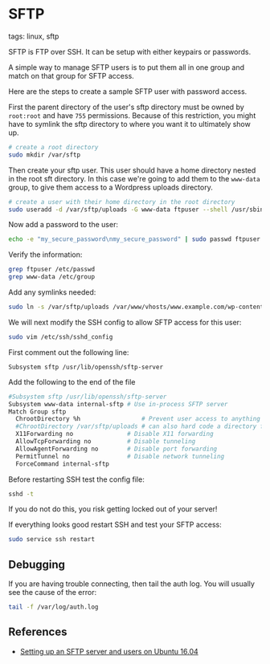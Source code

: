 # SFTP

tags: linux, sftp

SFTP is FTP over SSH. It can be setup with either keypairs or passwords.

A simple way to manage SFTP users is to put them all in one group and match on that group for SFTP access.

Here are the steps to create a sample SFTP user with password access.

First the parent directory of the user's sftp directory must be owned by `root:root` and have `755` permissions. Because of this restriction, you might have to symlink the sftp directory to where you want it to ultimately show up.

```bash
# create a root directory
sudo mkdir /var/sftp
```

Then create your sftp user. This user should have a home directory nested in the root sft directory. In this case we're going to add them to the `www-data` group, to give them access to a Wordpress uploads directory.

```bash
# create a user with their home directory in the root directory
sudo useradd -d /var/sftp/uploads -G www-data ftpuser --shell /usr/sbin/nologin
```

Now add a password to the user:

```bash
echo -e "my_secure_password\nmy_secure_password" | sudo passwd ftpuser
```

Verify the information:

```bash
grep ftpuser /etc/passwd
grep www-data /etc/group
```

Add any symlinks needed:

```bash
sudo ln -s /var/sftp/uploads /var/www/vhosts/www.example.com/wp-content/uploads
```

We will next modify the SSH config to allow SFTP access for this user:

```bash
sudo vim /etc/ssh/sshd_config
```

First comment out the following line:

```
Subsystem sftp /usr/lib/openssh/sftp-server
```

Add the following to the end of the file

```bash
#Subsystem sftp /usr/lib/openssh/sftp-server
Subsystem www-data internal-sftp # Use in-process SFTP server
Match Group sftp
  ChrootDirectory %h                 # Prevent user access to anything beyond their home folder
  #ChrootDirectory /var/sftp/uploads # can also hard code a directory for ChrootDirectory   
  X11Forwarding no               # Disable X11 forwarding
  AllowTcpForwarding no          # Disable tunneling
  AllowAgentForwarding no        # Disable port forwarding
  PermitTunnel no                # Disable network tunneling
  ForceCommand internal-sftp 
```

Before restarting SSH test the config file:

```bash
sshd -t
```

If you do not do this, you risk getting locked out of your server!

If everything looks good restart SSH and test your SFTP access:

```bash
sudo service ssh restart
```

## Debugging

If you are having trouble connecting, then tail the auth log. You will usually see the cause of the error:

```bash
tail -f /var/log/auth.log
```

## References

* [Setting up an SFTP server and users on Ubuntu 16.04](http://www.inanzzz.com/index.php/post/ef2z/setting-up-a-sftp-server-and-users-on-ubuntu-16-04)
